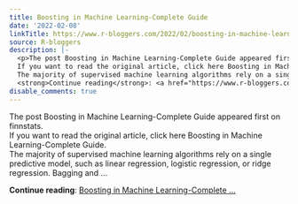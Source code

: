 ```yaml
---
title: Boosting in Machine Learning-Complete Guide
date: '2022-02-08'
linkTitle: https://www.r-bloggers.com/2022/02/boosting-in-machine-learning-complete-guide/
source: R-bloggers
description: |-
  <p>The post Boosting in Machine Learning-Complete Guide appeared first on finnstats.<br />
  If you want to read the original article, click here Boosting in Machine Learning-Complete Guide.<br />
  The majority of supervised machine learning algorithms rely on a single predictive model, such as linear regression, logistic regression, or ridge regression. Bagging and ...</p>
  <strong>Continue reading</strong>: <a href="https://www.r-bloggers.com/2022/02/boosting-in-machine-learning-complete-guide/">Boosting in Machine Learning-Complete ...
disable_comments: true
---
```

<p>The post Boosting in Machine Learning-Complete Guide appeared first on finnstats.<br />
If you want to read the original article, click here Boosting in Machine Learning-Complete Guide.<br />
The majority of supervised machine learning algorithms rely on a single predictive model, such as linear regression, logistic regression, or ridge regression. Bagging and ...</p>
<strong>Continue reading</strong>: <a href="https://www.r-bloggers.com/2022/02/boosting-in-machine-learning-complete-guide/">Boosting in Machine Learning-Complete ...
